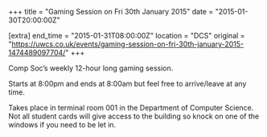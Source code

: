 +++
title = "Gaming Session on Fri 30th January 2015"
date = "2015-01-30T20:00:00Z"

[extra]
end_time = "2015-01-31T08:00:00Z"
location = "DCS"
original = "https://uwcs.co.uk/events/gaming-session-on-fri-30th-january-2015-1474489097704/"
+++

Comp Soc’s weekly 12-hour long gaming session.

Starts at 8:00pm and ends at 8:00am but feel free to arrive/leave at any time.

Takes place in terminal room 001 in the Department of Computer Science. Not all student cards will give access to the building so knock on one of the windows if you need to be let in.

